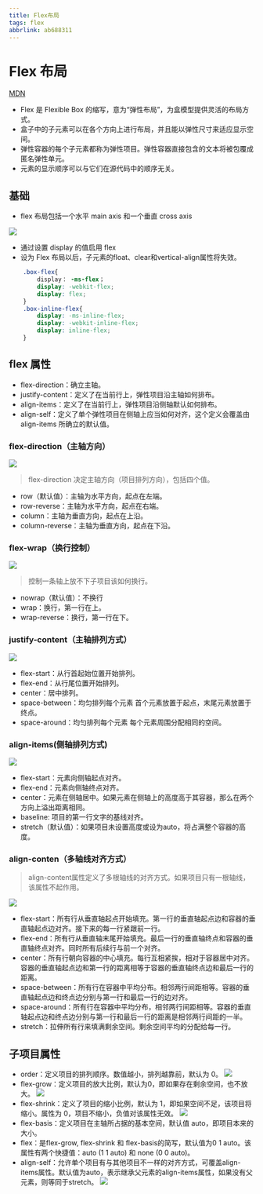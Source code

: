 ```yaml
---
title: Flex布局
tags: flex
abbrlink: ab688311
---
```

# Flex 布局
[MDN](https://developer.mozilla.org/zh-CN/docs/Web/CSS/CSS_Flexible_Box_Layout/Using_CSS_flexible_boxes)
* Flex 是 Flexible Box 的缩写，意为“弹性布局”，为盒模型提供灵活的布局方式。
* 盒子中的子元素可以在各个方向上进行布局，并且能以弹性尺寸来适应显示空间。
* 弹性容器的每个子元素都称为弹性项目。弹性容器直接包含的文本将被包覆成匿名弹性单元。
* 元素的显示顺序可以与它们在源代码中的顺序无关。


## 基础

* flex 布局包括一个水平 main axis 和一个垂直 cross axis

![](https://mdn.mozillademos.org/files/12998/flexbox.png)

* 通过设置 display 的值启用 flex
* 设为 Flex 布局以后，子元素的float、clear和vertical-align属性将失效。

```css
	.box-flex{
		display： -ms-flex；
	    display: -webkit-flex;
	    display: flex;
	}
	.box-inline-flex{
		display: -ms-inline-flex;
	    display: -webkit-inline-flex;
		display: inline-flex;
	}
```

## flex 属性

* flex-direction：确立主轴。
* justify-content：定义了在当前行上，弹性项目沿主轴如何排布。
* align-items：定义了在当前行上，弹性项目沿侧轴默认如何排布。
* align-self：定义了单个弹性项目在侧轴上应当如何对齐，这个定义会覆盖由 align-items 所确立的默认值。

### flex-direction（主轴方向）
![](http://www.ruanyifeng.com/blogimg/asset/2015/bg2015071005.png)
> flex-direction 决定主轴方向（项目排列方向），包括四个值。
* row（默认值）：主轴为水平方向，起点在左端。
* row-reverse：主轴为水平方向，起点在右端。
* column：主轴为垂直方向，起点在上沿。
* column-reverse：主轴为垂直方向，起点在下沿。

### flex-wrap（换行控制）
![](http://www.ruanyifeng.com/blogimg/asset/2015/bg2015071006.png)
> 控制一条轴上放不下子项目该如何换行。

* nowrap（默认值）：不换行
* wrap：换行，第一行在上。
* wrap-reverse：换行，第一行在下。

### justify-content（主轴排列方式）
![](http://www.ruanyifeng.com/blogimg/asset/2015/bg2015071010.png)
* flex-start：从行首起始位置开始排列。
* flex-end：从行尾位置开始排列。
* center：居中排列。
* space-between：均匀排列每个元素
首个元素放置于起点，末尾元素放置于终点。
* space-around：均匀排列每个元素
每个元素周围分配相同的空间。

### align-items(侧轴排列方式)
![](http://www.ruanyifeng.com/blogimg/asset/2015/bg2015071011.png)

* flex-start：元素向侧轴起点对齐。
* flex-end：元素向侧轴终点对齐。
* center：元素在侧轴居中。如果元素在侧轴上的高度高于其容器，那么在两个方向上溢出距离相同。
* baseline: 项目的第一行文字的基线对齐。
* stretch（默认值）：如果项目未设置高度或设为auto，将占满整个容器的高度。

### align-conten（多轴线对齐方式）

> align-content属性定义了多根轴线的对齐方式。如果项目只有一根轴线，该属性不起作用。

![](http://www.ruanyifeng.com/blogimg/asset/2015/bg2015071012.png)
* flex-start：所有行从垂直轴起点开始填充。第一行的垂直轴起点边和容器的垂直轴起点边对齐。接下来的每一行紧跟前一行。
* flex-end：所有行从垂直轴末尾开始填充。最后一行的垂直轴终点和容器的垂直轴终点对齐。同时所有后续行与前一个对齐。
* center：所有行朝向容器的中心填充。每行互相紧挨，相对于容器居中对齐。容器的垂直轴起点边和第一行的距离相等于容器的垂直轴终点边和最后一行的距离。
* space-between：所有行在容器中平均分布。相邻两行间距相等。容器的垂直轴起点边和终点边分别与第一行和最后一行的边对齐。
* space-around：所有行在容器中平均分布，相邻两行间距相等。容器的垂直轴起点边和终点边分别与第一行和最后一行的距离是相邻两行间距的一半。
* stretch：拉伸所有行来填满剩余空间。剩余空间平均的分配给每一行。

## 子项目属性

* order：定义项目的排列顺序。数值越小，排列越靠前，默认为 0。
![](http://www.ruanyifeng.com/blogimg/asset/2015/bg2015071013.png)
* flex-grow：定义项目的放大比例，默认为0，即如果存在剩余空间，也不放大。
![](http://www.ruanyifeng.com/blogimg/asset/2015/bg2015071014.png)
* flex-shrink：定义了项目的缩小比例，默认为 1，即如果空间不足，该项目将缩小。属性为 0，项目不缩小，负值对该属性无效。
![](http://www.ruanyifeng.com/blogimg/asset/2015/bg2015071015.jpg)
* flex-basis：定义项目在主轴所占据的基本空间，默认值 auto，即项目本来的大小。
* flex：是flex-grow, flex-shrink 和 flex-basis的简写，默认值为0 1 auto。该属性有两个快捷值：auto (1 1 auto) 和 none (0 0 auto)。
* align-self：允许单个项目有与其他项目不一样的对齐方式，可覆盖align-items属性。默认值为auto，表示继承父元素的align-items属性，如果没有父元素，则等同于stretch。
![](http://www.ruanyifeng.com/blogimg/asset/2015/bg2015071016.png)